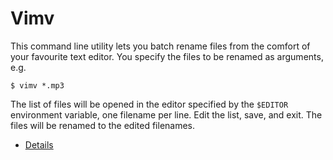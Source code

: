 # Vimv

This command line utility lets you batch rename files from the comfort of your favourite text editor. You specify the files to be renamed as arguments, e.g.

    $ vimv *.mp3

The list of files will be opened in the editor specified by the `$EDITOR` environment variable, one filename per line. Edit the list, save, and exit. The files will be renamed to the edited filenames.

* [Details](http://www.dmulholl.com/dev/vimv.html)
